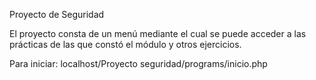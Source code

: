 Proyecto de Seguridad

El proyecto consta de un menú mediante el cual se puede acceder a las prácticas de las que constó el módulo y otros ejercicios.

Para iniciar: localhost/Proyecto seguridad/programs/inicio.php
